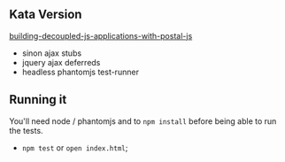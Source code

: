 ## Kata Version

[building-decoupled-js-applications-with-postal-js](http://jcreamerlive.com/2013/01/31/building-decoupled-js-applications-with-postal-js/)

* sinon ajax stubs
* jquery ajax deferreds
* headless phantomjs test-runner

## Running it

You'll need node / phantomjs and to `npm install` before being able to run the tests.

* `npm test` or `open index.html`;

